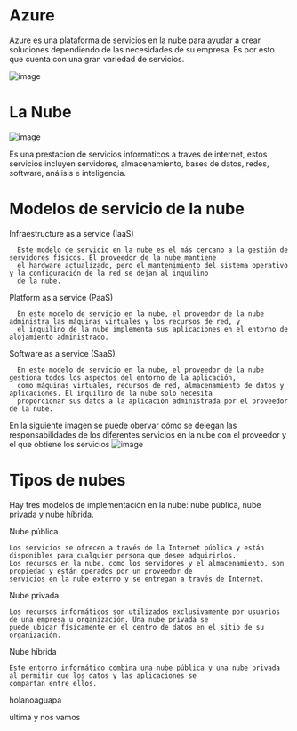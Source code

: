 # Azure

Azure es una plataforma de servicios en la nube para ayudar a crear soluciones dependiendo de las
necesidades de su empresa. Es por esto que cuenta con una gran variedad de servicios.

![image](https://user-images.githubusercontent.com/83619479/117604574-6021e700-b11b-11eb-84bf-abbda260ba26.png)

# La Nube


![image](https://tynmedia.com/tynmag/wp-content/uploads/sites/3/2019/06/El-futuro-empresarial-est%C3%A1-en-la-nube-e1560566724502.png)

Es una prestacion de servicios informaticos a traves de internet, estos servicios incluyen servidores,
almacenamiento, bases de datos, redes, software, análisis e inteligencia.

# Modelos de servicio de la nube

Infraestructure as a service (IaaS)

      Este modelo de servicio en la nube es el más cercano a la gestión de servidores físicos. El proveedor de la nube mantiene
      el hardware actualizado, pero el mantenimiento del sistema operativo y la configuración de la red se dejan al inquilino 
      de la nube.
      
Platform as a service (PaaS)
      
      En este modelo de servicio en la nube, el proveedor de la nube administra las máquinas virtuales y los recursos de red, y
      el inquilino de la nube implementa sus aplicaciones en el entorno de alojamiento administrado.
      
Software as a service (SaaS)

      En este modelo de servicio en la nube, el proveedor de la nube gestiona todos los aspectos del entorno de la aplicación,
      como máquinas virtuales, recursos de red, almacenamiento de datos y aplicaciones. El inquilino de la nube solo necesita
      proporcionar sus datos a la aplicación administrada por el proveedor de la nube.

En la siguiente imagen se puede obervar cómo se delegan las responsabilidades de los diferentes servicios en la nube con el proveedor y el que obtiene los servicios
![image](https://user-images.githubusercontent.com/83619479/117605150-b0e60f80-b11c-11eb-9fb7-e318cb15d3db.png)


# Tipos de nubes

Hay tres modelos de implementación en la nube: nube pública, nube privada y nube híbrida.

Nube pública

    Los servicios se ofrecen a través de la Internet pública y están disponibles para cualquier persona que desee adquirirlos. 
    Los recursos en la nube, como los servidores y el almacenamiento, son propiedad y están operados por un proveedor de 
    servicios en la nube externo y se entregan a través de Internet.
    
Nube privada

    Los recursos informáticos son utilizados exclusivamente por usuarios de una empresa u organización. Una nube privada se 
    puede ubicar físicamente en el centro de datos en el sitio de su organización. 
    
Nube híbrida

    Este entorno informático combina una nube pública y una nube privada al permitir que los datos y las aplicaciones se 
    compartan entre ellos.



holanoaguapa



ultima y nos vamos
